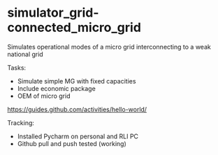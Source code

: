 # simulator_grid-connected_micro_grid
Simulates operational modes of a micro grid interconnecting to a weak national grid

Tasks:
- Simulate simple MG with fixed capacities
- Include economic package
- OEM of micro grid

https://guides.github.com/activities/hello-world/

Tracking:
- Installed Pycharm on personal and RLI PC
- Github pull and push tested (working)
